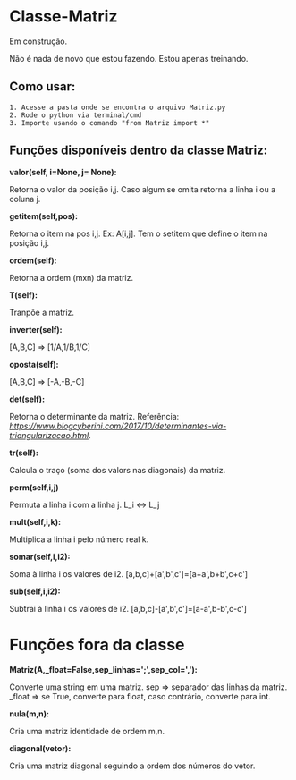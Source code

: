 # Classe-Matriz
Em construção.

Não é nada de novo que estou fazendo. Estou apenas treinando.

## Como usar:
    1. Acesse a pasta onde se encontra o arquivo Matriz.py
    2. Rode o python via terminal/cmd
    3. Importe usando o comando "from Matriz import *"
 
 ## Funções disponíveis dentro da classe Matriz:
 
 **valor(self, i=None, j= None):**
 
Retorna o valor da posição i,j. Caso algum se omita retorna a linha i ou a coluna j. 
 
 **getitem(self,pos):**
 
Retorna o item na pos i,j. Ex: A[i,j]. Tem o setitem que define o item na posição i,j. 

**ordem(self):**

Retorna a ordem (mxn) da matriz.

**T(self):**

Tranpõe a matriz. 

**inverter(self):** 

[A,B,C] => [1/A,1/B,1/C]

**oposta(self):**

[A,B,C] => [-A,-B,-C]

**det(self):**

Retorna o determinante da matriz. Referência: _https://www.blogcyberini.com/2017/10/determinantes-via-triangularizacao.html_.
 
**tr(self):**

Calcula o traço (soma dos valors nas diagonais) da matriz.

**perm(self,i,j)**

Permuta a linha i com a linha j. L_i <-> L_j

**mult(self,i,k):**

Multiplica a linha i pelo número real k.

**somar(self,i,i2):**

Soma à linha i os valores de i2.
[a,b,c]+[a',b',c']=[a+a',b+b',c+c']

**sub(self,i,i2):**

Subtrai à linha i os valores de i2.
[a,b,c]-[a',b',c']=[a-a',b-b',c-c']
  
# Funções fora da classe

**Matriz(A,_float=False,sep_linhas=';',sep_col=','):**

Converte uma string em uma matriz. 
sep => separador das linhas da matriz.
_float => se True, converte para float, caso contrário, converte para int.

**nula(m,n):**

Cria uma matriz identidade de ordem m,n.

**diagonal(vetor):**

Cria uma matriz diagonal seguindo a ordem dos números do vetor.
  
